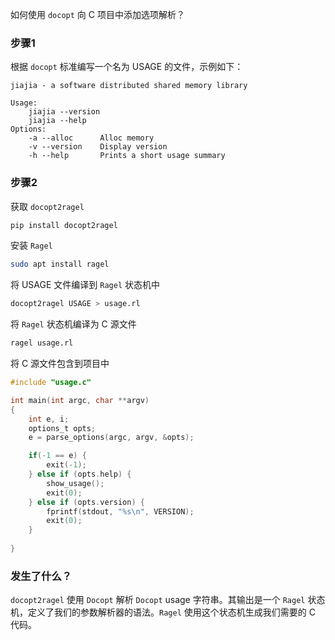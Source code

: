 如何使用 `docopt` 向 C 项目中添加选项解析？
### 步骤1
根据 `docopt` 标准编写一个名为 USAGE 的文件，示例如下：
```
jiajia - a software distributed shared memory library

Usage:
	jiajia --version
	jiajia --help
Options:
	-a --alloc		Alloc memory
	-v --version 	Display version
	-h --help		Prints a short usage summary
```

### 步骤2
获取 `docopt2ragel`
```bash
pip install docopt2ragel
```

安装 `Ragel`
```bash
sudo apt install ragel
```

将 USAGE 文件编译到 `Ragel` 状态机中
```bash
docopt2ragel USAGE > usage.rl
```

将 `Ragel` 状态机编译为 C 源文件
```bash
ragel usage.rl
```

将 C 源文件包含到项目中
```c
#include "usage.c"

int main(int argc, char **argv) 
{
	int e, i;
	options_t opts;
	e = parse_options(argc, argv, &opts);

	if(-1 == e) {
		exit(-1);
	} else if (opts.help) {
		show_usage();
		exit(0);
	} else if (opts.version) {
		fprintf(stdout, "%s\n", VERSION);
		exit(0);
	}
	
}
```

### 发生了什么？
`docopt2ragel` 使用 `Docopt` 解析 `Docopt` usage 字符串。其输出是一个 `Ragel` 状态机，定义了我们的参数解析器的语法。`Ragel` 使用这个状态机生成我们需要的 C 代码。






